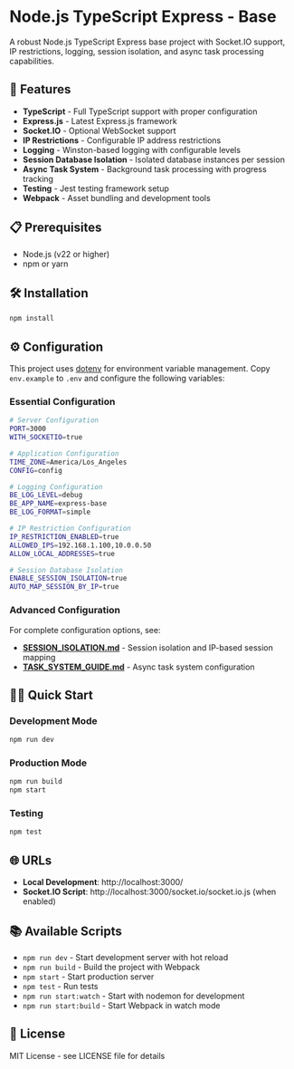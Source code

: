 # Node.js TypeScript Express - Base

A robust Node.js TypeScript Express base project with Socket.IO support, IP restrictions, logging, session isolation, and async task processing capabilities.

## 🚀 Features

- **TypeScript** - Full TypeScript support with proper configuration
- **Express.js** - Latest Express.js framework
- **Socket.IO** - Optional WebSocket support
- **IP Restrictions** - Configurable IP address restrictions
- **Logging** - Winston-based logging with configurable levels
- **Session Database Isolation** - Isolated database instances per session
- **Async Task System** - Background task processing with progress tracking
- **Testing** - Jest testing framework setup
- **Webpack** - Asset bundling and development tools

## 📋 Prerequisites

- Node.js (v22 or higher)
- npm or yarn

## 🛠️ Installation

```bash
npm install
```

## ⚙️ Configuration

This project uses [dotenv](https://github.com/motdotla/dotenv) for environment variable management. Copy `env.example` to `.env` and configure the following variables:

### Essential Configuration

```bash
# Server Configuration
PORT=3000
WITH_SOCKETIO=true

# Application Configuration
TIME_ZONE=America/Los_Angeles
CONFIG=config

# Logging Configuration
BE_LOG_LEVEL=debug
BE_APP_NAME=express-base
BE_LOG_FORMAT=simple

# IP Restriction Configuration
IP_RESTRICTION_ENABLED=true
ALLOWED_IPS=192.168.1.100,10.0.0.50
ALLOW_LOCAL_ADDRESSES=true

# Session Database Isolation
ENABLE_SESSION_ISOLATION=true
AUTO_MAP_SESSION_BY_IP=true
```

### Advanced Configuration

For complete configuration options, see:

- **[SESSION_ISOLATION.md](SESSION_ISOLATION.md)** - Session isolation and IP-based session mapping
- **[TASK_SYSTEM_GUIDE.md](TASK_SYSTEM_GUIDE.md)** - Async task system configuration

## 🏃‍♂️ Quick Start

### Development Mode

```bash
npm run dev
```

### Production Mode

```bash
npm run build
npm start
```

### Testing

```bash
npm test
```

## 🌐 URLs

- **Local Development**: http://localhost:3000/
- **Socket.IO Script**: http://localhost:3000/socket.io/socket.io.js (when enabled)

## 📚 Available Scripts

- `npm run dev` - Start development server with hot reload
- `npm run build` - Build the project with Webpack
- `npm start` - Start production server
- `npm test` - Run tests
- `npm run start:watch` - Start with nodemon for development
- `npm run start:build` - Start Webpack in watch mode

## 📄 License

MIT License - see LICENSE file for details
